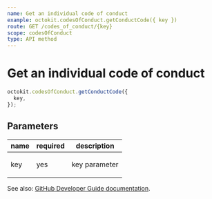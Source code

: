 ```yaml
---
name: Get an individual code of conduct
example: octokit.codesOfConduct.getConductCode({ key })
route: GET /codes_of_conduct/{key}
scope: codesOfConduct
type: API method
---
```


# Get an individual code of conduct

```js
octokit.codesOfConduct.getConductCode({
  key,
});
```

## Parameters

<table>
  <thead>
    <tr>
      <th>name</th>
      <th>required</th>
      <th>description</th>
    </tr>
  </thead>
  <tbody>
    <tr><td>key</td><td>yes</td><td>

key parameter

</td></tr>
  </tbody>
</table>

See also: [GitHub Developer Guide documentation](https://developer.github.com/v3/codes_of_conduct/#get-an-individual-code-of-conduct).
